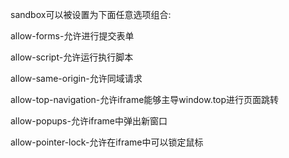 sandbox可以被设置为下面任意选项组合:

allow-forms-允许进行提交表单

allow-script-允许运行执行脚本

allow-same-origin-允许同域请求

allow-top-navigation-允许iframe能够主导window.top进行页面跳转

allow-popups-允许iframe中弹出新窗口

allow-pointer-lock-允许在iframe中可以锁定鼠标

